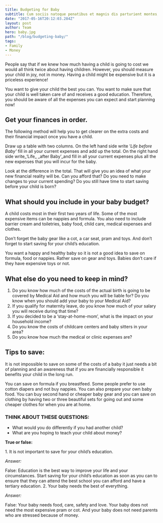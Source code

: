 ```yaml
---
title: Budgeting for Baby
subtitle: Cum sociis natoque penatibus et magnis dis parturient montes, nascetur ridiculus mus.
date: "2017-05-16T20:12:03.284Z"
layout: post
author: Team
hero: baby.jpg
path: "/blog/budgeting-baby/"
tags:
- Family
- Money
---
```


People say that if we knew how much having a child is going to cost we would all think twice about having children. However, you should measure your child in joy, not in money. Having a child might be expensive but it is a priceless experience!

You want to give your child the best you can. You want to make sure that your child is well taken care of and receives a good education. Therefore, you should be aware of all the expenses you can expect and start planning now!

## Get your finances in order.

The following method will help you to get clearer on the extra costs and their financial impact once you have a child.

Draw up a table with two columns. On the left hand side write ‘_Life before Baby’_ fill in all your current expenses and add up the total. On the right hand side write_‘Life_ _after Baby’_and fill in all your current expenses plus all the new expenses that you will incur for the baby.

Look at the difference in the total. That will give you an idea of what your new financial reality will be. Can you afford that? Do you need to make changes to your current spending? Do you still have time to start saving before your child is born?

## What should you include in your baby budget?

A child costs most in their first two years of life. Some of the most expensive items can be nappies and formula. You also need to include barrier cream and toiletries, baby food, child care, medical expenses and clothes.

Don’t forget the baby gear like a cot, a car seat, pram and toys. And don’t forget to start saving for your child’s education.

You want a happy and healthy baby so it is not a good idea to save on formula, food or nappies. Rather save on gear and toys. Babies don’t care if they have expensive toys or not.

## What else do you need to keep in mind?

1. Do you know how much of the costs of the actual birth is going to be covered by Medical Aid and how much you will be liable for? Do you know when you should add your baby to your Medical Aid?
2. If you qualify for maternity leave, do you know how much of your salary you will receive during that time?
3. If you decided to be a ‘stay-at-home-mom’, what is the impact on your household income?
4. Do you know the costs of childcare centers and baby sitters in your area?
5. Do you know how much the medical or clinic expenses are?

## Tips to save:

It is not impossible to save on some of the costs of a baby it just needs a bit of planning and an awareness that if you are financially responsible it benefits your child in the long run.

You can save on formula if you breastfeed. Some people prefer to use cotton diapers and not buy nappies. You can also prepare your own baby food. You can buy second hand or cheaper baby gear and you can save on clothing by having two or three beautiful sets for going out and some cheaper clothes for when you are at home.


### THINK ABOUT THESE QUESTIONS:

* What would you do differently if you had another child?
* What are you hoping to teach your child about money?

**True or false:**

1\. It is not important to save for your child’s education.

_Answer:_

False: Education is the best way to improve your life and your circumstances. Start saving for your child’s education as soon as you can to ensure that they can attend the best school you can afford and have a tertiary education.
2\. Your baby needs the best of everything.

_Answer:_

False: Your baby needs food, care, safety and love. Your baby does not need the most expensive pram or cot. And your baby does not need parents who are stressed because of money.